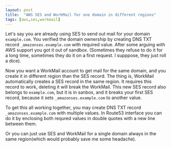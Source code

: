 ```yaml
---
layout: post
title:  "AWS SES and WorkMail for one domain in different regions"
tags: [aws,ses,workmail]
---
```


Let's say you are already using SES to send out mail for your domain `example.com`. You verified the domain ownership by creating DNS TXT record `_amazonses.example.com` with required value. After some arguing with AWS support you got it out of sandbox. (Sometimes they refuse to do it for a long time, sometimes they do it on a first request. I supppose, they just roll a dice).

Now you want a WorkMail account to get mail for the same domain, and you create it in different region than the SES record. The thing is, WorkMail automatically creates a SES record in the same region. It requires this record to work, deleting it will break the WorkMail. This new SES record also belongs to `example.com`, but it is in sanbox, and it breaks your first SES record, because it sets `_amazonses.example.com` to another value.

To get this all working together, you may create DNS TXT record `_amazonses.example.com` with multiple values. In Route53  interface you can do it by enclosing both requred values in double quotes with a new line between them.

Or you can just use SES and WorkMail for a single domain always in the same region(which would probably save me some headache).
